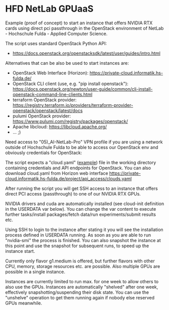# HFD NetLab GPUaaS

Example (proof of concept) to start an instance that offers NVIDIA RTX cards using direct pci passthrough in the OpenStack environment of NetLab - Hochschule Fulda - Applied Computer Science.

The script uses standard OpenStack Python API:
- https://docs.openstack.org/openstacksdk/latest/user/guides/intro.html

Alternatives that can be also be used to start instances are:
- OpenStack Web Interface (Horizon): https://private-cloud.informatik.hs-fulda.de/
- OpenStack CLI client (use, e.g. "pip install openstack"): https://docs.openstack.org/newton/user-guide/common/cli-install-openstack-command-line-clients.html
- terraform OpenStack provider: https://registry.terraform.io/providers/terraform-provider-openstack/openstack/latest/docs
- pulumi OpenStack provider: https://www.pulumi.com/registry/packages/openstack/
- Apache libcloud: https://libcloud.apache.org/
- ... ;)

Need access to "05)_AI-NetLab-Pro" VPN profile if you are using a network outside of Hochschule Fulda to be able to access our OpenStack env and obviously credentials for OpenStack:

The script expects a "cloud.yaml" ([example](https://raw.githubusercontent.com/srieger1/hfd-netlab-openstack-gpuaas/main/cloud.yaml)) file in the working directory containing credentials and API endpoints for OpenStack. You can also download cloud.yaml from Horizon web interface https://private-cloud.informatik.hs-fulda.de/project/api_access/clouds.yaml

After running the script you will get SSH access to an instance that offers direct PCI access (passthrough) to one of our NVIDIA RTX GPUs.

NVIDIA drivers and cuda are automatically installed (see cloud-init definition in the USERDATA var below). You can change the var content to execute further tasks/install packages/fetch data/run experiments/submit results etc.

Using SSH to login to the instance after stating it you will see the installation process defined in USERDATA running. As soon as you are able to run "nvidia-smi" the process is finished. You can also snapshot the instance at this point and use the snapshot for subsequent runs, to speed up the instance start.

Currently only flavor g1.medium is offered, but further flavors with other CPU, memory, storage resources etc. are possible. Also multiple GPUs are possible in a single instance.

Instances are currently limited to run max. for one week to allow others to also use the GPUs. Instances are automatically "shelved" after one week, effectively snapshotting/suspending their disk state. You can use the "unshelve" operation to get them running again if nobody else reserved GPUs meanwhile.
